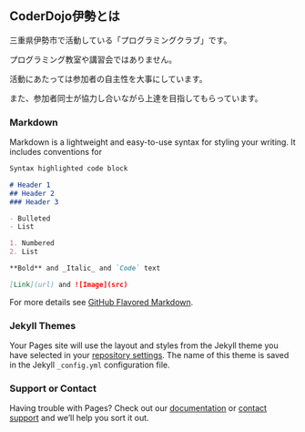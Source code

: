 ## CoderDojo伊勢とは

三重県伊勢市で活動している「プログラミングクラブ」です。

プログラミング教室や講習会ではありません。

活動にあたっては参加者の自主性を大事にしています。

また、参加者同士が協力し合いながら上達を目指してもらっています。


### Markdown

Markdown is a lightweight and easy-to-use syntax for styling your writing. It includes conventions for

```markdown
Syntax highlighted code block

# Header 1
## Header 2
### Header 3

- Bulleted
- List

1. Numbered
2. List

**Bold** and _Italic_ and `Code` text

[Link](url) and ![Image](src)
```

For more details see [GitHub Flavored Markdown](https://guides.github.com/features/mastering-markdown/).

### Jekyll Themes

Your Pages site will use the layout and styles from the Jekyll theme you have selected in your [repository settings](https://github.com/coderdojo-ise/ise/settings). The name of this theme is saved in the Jekyll `_config.yml` configuration file.

### Support or Contact

Having trouble with Pages? Check out our [documentation](https://help.github.com/categories/github-pages-basics/) or [contact support](https://github.com/contact) and we’ll help you sort it out.
